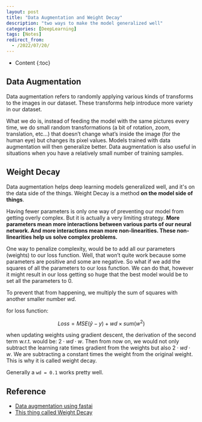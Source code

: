 ```yaml
---
layout: post
title: "Data Augmentation and Weight Decay"
description: "two ways to make the model generalized well"
categories: [DeepLearning]
tags: [Notes]
redirect_from:
  - /2022/07/20/
---
```


- Content
{:toc}

## Data Augmentation

Data augmentation refers to randomly applying various kinds of transforms to the images in our dataset. These transforms help introduce more variety in our dataset.

What we do is, instead of feeding the model with the same pictures every time, we do small random transformations (a bit of rotation, zoom, translation, etc…) that doesn’t change what’s inside the image (for the human eye) but changes its pixel values. Models trained with data augmentation will then generalize better. Data augmentation is also useful in situations when you have a relatively small number of training samples.

## Weight Decay

Data augmentation helps deep learning models generalized well, and it's on the data side of the things. Weight Decay is a method **on the model side of things**.

Having fewer parameters is only one way of preventing our model from getting overly complex. But it is actually a very limiting strategy. **More parameters mean more interactions between various parts of our neural network. And more interactions mean more non-linearities. These non-linearities help us solve complex problems.**

One way to penalize complexity, would be to add all our parameters (weights) to our loss function. Well, that won’t quite work because some parameters are positive and some are negative. So what if we add the squares of all the parameters to our loss function. We can do that, however it might result in our loss getting so huge that the best model would be to set all the parameters to 0.

To prevent that from happening, we multiply the sum of squares with another smaller number $wd$.

for loss function:

$$
Loss = MSE(\hat{y}-y) + wd\times sum(w^2)
$$

when updating weights using gradient descent, the derivation of the second term w.r.t. would be: $2\cdot wd\cdot w$. Then from now on, we would not only subtract the learning rate times gradient from the weights but also $2\cdot wd\cdot w$. We are subtracting a constant times the weight from the original weight. This is why it is called weight decay.

Generally a `wd = 0.1` works pretty well.

## Reference

- [Data augmentation using fastai](https://towardsdatascience.com/data-augmentations-in-fastai-84979bbcefaa)
- [This thing called Weight Decay](https://towardsdatascience.com/this-thing-called-weight-decay-a7cd4bcfccab)
